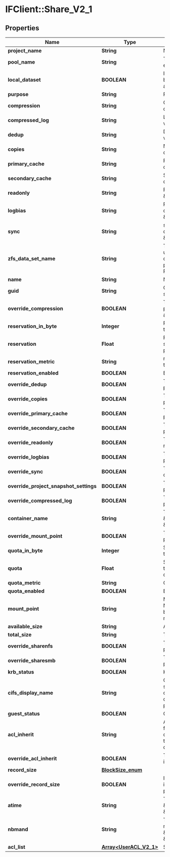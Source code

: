 # IFClient::Share_V2_1

## Properties
Name | Type | Description | Notes
------------ | ------------- | ------------- | -------------
**project_name** | **String** | Name of the project. | 
**pool_name** | **String** | The pool in which the project exists. | 
**local_dataset** | **BOOLEAN** | Indicates whether the project belongs to the current Tegile array. | 
**purpose** | **String** | Purpose of the dataset. | [optional] 
**compression** | **String** | Compression algorithm, default value: \&quot;lz4\&quot;   | [optional] 
**compressed_log** | **String** | Log compression, default value : \&quot;off\&quot;  | [optional] 
**dedup** | **String** | Deduplication setting, default value: \&quot;on\&quot;  | [optional] 
**copies** | **String** | Number of data copies, default value: \&quot;1\&quot;  | [optional] 
**primary_cache** | **String** | Primary cache specified, default value: \&quot;all\&quot;  | [optional] 
**secondary_cache** | **String** | Secondary cache specified, default value: \&quot;all\&quot;  | [optional] 
**readonly** | **String** | Read only flag, default value: \&quot;off\&quot;  | [optional] 
**logbias** | **String** | Prejudice in favor of log, default value: \&quot;latency\&quot;  | [optional] 
**sync** | **String** | synchronization mode, default value: \&quot;standard\&quot;   | [optional] 
**zfs_data_set_name** | **String** | This field is a string that uniquely identifies the volume on a Tegile array. A dataset path should have the format: PoolName/Local/ProjectName  | [optional] 
**name** | **String** | Name of the subproject | 
**guid** | **String** | Global unique identifier of the sub project | [optional] 
**override_compression** | **BOOLEAN** | Toggle override parent project compression algorithm | [optional] 
**reservation_in_byte** | **Integer** | Reserved space number of the sub project | [optional] 
**reservation** | **Float** | Reserved space in reserved space metric unit of the sub project | [optional] 
**reservation_metric** | **String** | reserved space metric unit of the sub project | [optional] 
**reservation_enabled** | **BOOLEAN** | Enable reservation feature | [optional] 
**override_dedup** | **BOOLEAN** | Toggle overwrite parent project deduplication | [optional] 
**override_copies** | **BOOLEAN** | Toggle overwrite copies of parent project | [optional] 
**override_primary_cache** | **BOOLEAN** | Toggle overwrite parent project primary cache | [optional] 
**override_secondary_cache** | **BOOLEAN** | Toggle overwrite parent project secondary cache | [optional] 
**override_readonly** | **BOOLEAN** | Toggle overwrite parent readonly feature | [optional] 
**override_logbias** | **BOOLEAN** | Toggle overwrite parent project log bias | [optional] 
**override_sync** | **BOOLEAN** | Toggle synchronization mode of the sub project | [optional] 
**override_project_snapshot_settings** | **BOOLEAN** | Toggle overwrite parent project snapshot setting | [optional] 
**override_compressed_log** | **BOOLEAN** | Toggle overwrite project parent log compression | [optional] 
**container_name** | **String** | The name of the container, \&quot;Local\&quot; or \&quot;Replica\&quot; | [optional] 
**override_mount_point** | **BOOLEAN** | Toggle override parent project mount point | [optional] 
**quota_in_byte** | **Integer** | Space limitation of datasets in the project | [optional] 
**quota** | **Float** | Space limitation of datasets in the project in the unit of quotaMetric | [optional] 
**quota_metric** | **String** | Quota metric unit in share | [optional] 
**quota_enabled** | **BOOLEAN** | Enable quota feature | [optional] 
**mount_point** | **String** | Mount point of the share, Notice: SMB/NFS share has to be turned off to change mountpoint.  | [optional] 
**available_size** | **String** | Available size in bytes | [optional] 
**total_size** | **String** | Total size in bytes | [optional] 
**override_sharenfs** | **BOOLEAN** | Toggle override parent project share nfs | [optional] 
**override_sharesmb** | **BOOLEAN** | Toggle override parent project share smb | [optional] 
**krb_status** | **BOOLEAN** | Kerberos status of the share | [optional] 
**cifs_display_name** | **String** | CIFS display name. For CIFS share a custom display name can be used, otherwise default to projectName_shareName.  | [optional] 
**guest_status** | **BOOLEAN** | Guest status of the share | [optional] 
**acl_inherit** | **String** | Access Control List inherit from project setting. Notice: overrideAclInherit must be set to true before change it to a different value  | [optional] 
**override_acl_inherit** | **BOOLEAN** | Toggle Access Control List inherit from project setting | [optional] 
**record_size** | [**BlockSize_enum**](BlockSize_enum.md) |  | [optional] 
**override_record_size** | **BOOLEAN** | Indicate if record size is inheriting or overriding from project. | [optional] 
**atime** | **String** | Toggle access time, \&quot;on\&quot; or \&quot;off\&quot; | [optional] 
**nbmand** | **String** | Toggle nonblocking mandatory locks, \&quot;on\&quot; or \&quot;off\&quot; | [optional] 
**acl_list** | [**Array&lt;UserACL_V2_1&gt;**](UserACL_V2_1.md) | Sser Access Control List | [optional] 


